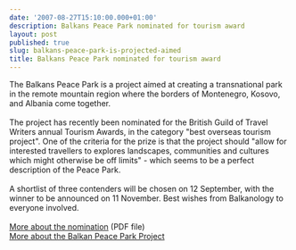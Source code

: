 ```yaml
---
date: '2007-08-27T15:10:00.000+01:00'
description: Balkans Peace Park nominated for tourism award
layout: post
published: true
slug: balkans-peace-park-is-projected-aimed
title: Balkans Peace Park nominated for tourism award
---
```


The Balkans Peace Park is a project aimed at creating a transnational park in the remote mountain region where the borders of Montenegro, Kosovo, and Albania come together.<br /><br />The project has recently been nominated for the British Guild of Travel Writers annual Tourism Awards, in the category "best overseas tourism project". One of the criteria for the prize is that the project should "allow for interested travellers to explores landscapes, communities and cultures which might otherwise be off limits" - which seems to be a perfect description of the Peace Park.<br /><br />A shortlist of three contenders will be chosen on 12 September, with the winner to be announced on 11 November. Best wishes from Balkanology to everyone involved.<br /><br /><a href="http://www.balkanspeacepark.org/tourism%20award%20announcement.pdf">More about the nomination</a> (PDF file)<br /><a href="http://www.balkanspeacepark.org/">More about the Balkan Peace Park Project</a>